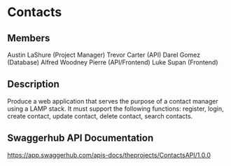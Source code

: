 # Contacts

## Members

Austin LaShure (Project Manager)
Trevor Carter (API)
Darel Gomez (Database)
Alfred Woodney Pierre (API/Frontend)
Luke Supan (Frontend)

## Description

Produce a web application that serves the purpose of a contact manager using a LAMP stack.  It must support the following functions: register, login, create contact, update contact, delete contact, search contacts.

## Swaggerhub API Documentation

https://app.swaggerhub.com/apis-docs/theprojects/ContactsAPI/1.0.0

